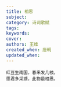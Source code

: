 ```yaml
---
title: 相思
subject: 
category: 诗词歌赋
tags: 
keywords: 
cover: 
authors: 王维
created_when: 唐朝
updated_when: 
---
```


```
红豆生南国，春来发几枝。
愿君多采撷，此物最相思。
```
